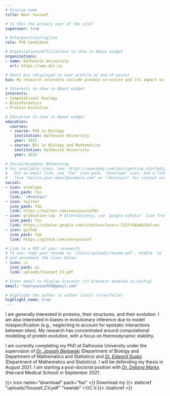 ```yaml
---
# Display name
title: Noor Youssef

# Is this the primary user of the site?
superuser: true

# Role/position/tagline
role: PhD Candidate

# Organizations/Affiliations to show in About widget
organizations:
- name: Dalhousie University
  url: https://www.dal.ca

# Short bio (displayed in user profile at end of posts)
bio: My research interests include protein structure and its impact on sequence evolution.

# Interests to show in About widget
interests:
- Computational Biology
- Bioinformatics
- Protein Evolution

# Education to show in About widget
education:
  courses:
  - course: PhD in Biology 
    institution: Dalhousie University
    year: 2021
  - course: BSc in Biology and Mathematics
    institution: Dalhousie University
    year: 2015

# Social/Academic Networking
# For available icons, see: https://wowchemy.com/docs/getting-started/page-builder/#icons
#   For an email link, use "fas" icon pack, "envelope" icon, and a link in the
#   form "mailto:your-email@example.com" or "/#contact" for contact widget.
social:
- icon: envelope
  icon_pack: fas
  link: '/#contact'
- icon: twitter
  icon_pack: fab
  link: https://twitter.com/nooryoussef03
- icon: graduation-cap  # Alternatively, use `google-scholar` icon from `ai` icon pack
  icon_pack: fas
  link: https://scholar.google.com/citations?user=-IIZfrEAAAAJ&hl=en
- icon: github
  icon_pack: fab
  link: https://github.com/nooryoussef

# Link to a PDF of your resume/CV.
# To use: copy your resume to `static/uploads/resume.pdf`, enable `ai` icons in `params.toml`, 
# and uncomment the lines below.
- icon: cv
  icon_pack: ai
  link: uploads/Youssef_CV.pdf

# Enter email to display Gravatar (if Gravatar enabled in Config)
email: "nooryoussef03@gmail.com"

# Highlight the author in author lists? (true/false)
highlight_name: true
---
```


I am generally interested in proteins, their structures, and their evolution. I am also interested in biases in evolutionary inference due to model misspecification (e.g., neglecting to account for epistatic interactions between sites). My research has concentrated around computational modelling of protein evolution, with a focus on thermodynamic stability.

I am currently completing my PhD at Dalhousie University under the supervision of *[Dr. Joseph Bielawski](https://www.dal.ca/faculty/science/biology/faculty-staff/our-faculty/joe-bielawski.html)* (Department of Biology and Department of Mathematics and Statistics) and *[Dr. Edward Susko](https://www.dal.ca/faculty/science/math-stats/faculty-staff/our-faculty/statistics/ed_susko.html)* (Department of Mathematics and Statistics). I will be defending my thesis in August 2021. I am starting a post-doctoral position with *[Dr. Debora Marks](https://www.deboramarkslab.com)* (Harvard Medical School) in September 2021. 

{{< icon name="download" pack="fas" >}} Download my {{< staticref "uploads/Youssef_CV.pdf" "newtab" >}}C.V.{{< /staticref >}}
